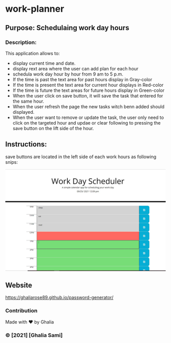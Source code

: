 # work-planner

## Purpose: Schedulaing work day hours

### Description: 
This application allows to:
* display current time and date.
* display rext area where the user can add plan for each hour
* schedula work day hour by hour from 9 am to 5 p.m.
* If the time is past the text area for past hours display in Gray-color
* If the time is present the text area for current hour displays in Red-color
* If the time is future the text areas for future hours display in Green-color
* When the user click on save button, it will save the task that entered for the same hour.
* When the user refresh the page the new tasks witch benn added should displayed.
* When the user want to remove or update the task, the user only need to click on the targeted hour and updae or clear following to pressing the save button on the lift side of the hour.

## Instructions:
save buttons are located in the left side of each work hours 
as  following snips:

![ScreenShot](./assets/pictures/Capture.JPG)


## Website
 https://ghaliarose89.github.io/password-generator/


### Contribution
Made with ❤️️ by Ghalia


### ©️ [2021] [Ghalia Sami]
